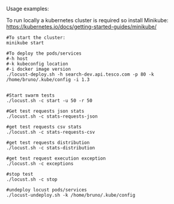 Usage examples:

To run locally a kubernetes cluster is required so install Minikube: https://kubernetes.io/docs/getting-started-guides/minikube/

```
#To start the cluster:
minikube start 

#To deploy the pods/services
#-h host
#-k kubeconfig location
#-i docker image version
./locust-deploy.sh -h search-dev.api.tesco.com -p 80 -k /home/bruno/.kube/config -i 1.3


#Start swarm tests
./locust.sh -c start -u 50 -r 50

#Get test requests json stats
./locust.sh -c stats-requests-json

#get test requests csv stats
./locust.sh -c stats-requests-csv

#get test requests distribution
./locust.sh -c stats-distribution

#get test request execution exception
./locust.sh -c exceptions

#stop test
./locust.sh -c stop

#undeploy locust pods/services
./locust-undeploy.sh -k /home/bruno/.kube/config
```
